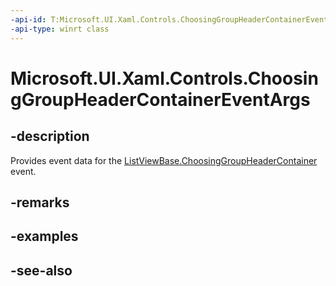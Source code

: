 ```yaml
---
-api-id: T:Microsoft.UI.Xaml.Controls.ChoosingGroupHeaderContainerEventArgs
-api-type: winrt class
---
```


<!-- Class syntax.
public class ChoosingGroupHeaderContainerEventArgs : Windows.UI.Xaml.Controls.IChoosingGroupHeaderContainerEventArgs
-->

# Microsoft.UI.Xaml.Controls.ChoosingGroupHeaderContainerEventArgs

## -description
Provides event data for the [ListViewBase.ChoosingGroupHeaderContainer](listviewbase_choosinggroupheadercontainer.md) event.

## -remarks

## -examples

## -see-also
